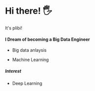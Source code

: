 # Hi there! :raised_hand_with_fingers_splayed:

It's plibi!

#### I Dream of becoming a Big Data Engineer

- Big data anlaysis

- Machine Learning



##### Interest

-  Deep Learning